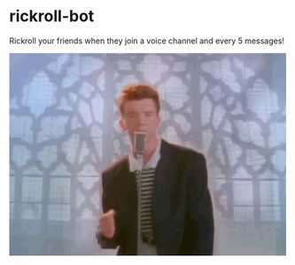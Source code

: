 # rickroll-bot
Rickroll your friends when they join a voice channel and every 5 messages!

![](https://github.com/DuckMasterAl/rickroll-bot/blob/main/Files/rickroll.gif?raw=true)
